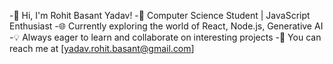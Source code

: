 -👋 Hi, I'm Rohit Basant Yadav!
-🚀 Computer Science Student | JavaScript Enthusiast
-🌐 Currently exploring the world of React, Node.js, Generative AI
-💡 Always eager to learn and collaborate on interesting projects
-📧 You can reach me at [yadav.rohit.basant@gmail.com]

<!---
yadav-rohit-basant/yadav-rohit-basant is a ✨ special ✨ repository because its `README.md` (this file) appears on your GitHub profile.
You can click the Preview link to take a look at your changes.
--->
